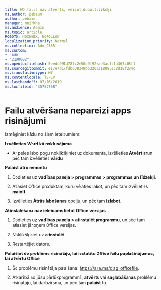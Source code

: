 ```yaml
---
title: WD fails nav atvērts, veicot dubultklikšķi
ms.author: pebaum
author: pebaum
manager: mnirkhe
ms.audience: Admin
ms.topic: article
ROBOTS: NOINDEX, NOFOLLOW
localization_priority: Normal
ms.collection: Adm_O365
ms.custom:
- "850"
- "2100002"
ms.openlocfilehash: 5eedc991d787c2e50d9f92eae3acf4fa367c08f1
ms.sourcegitcommit: e17e7d17fdb638349bb320b318085138d18f284c
ms.translationtype: MT
ms.contentlocale: lv-LV
ms.lasthandoff: 07/16/2019
ms.locfileid: "35752768"
---
```

# <a name="solutions-for-files-opening-in-wrong-apps"></a>Failu atvēršana nepareizi apps risinājumi

Izmēģiniet kādu no šiem ieteikumiem:

**Izvēlieties Word kā noklusējuma**

* Ar peles labo pogu noklikšķiniet uz dokumenta, izvēlieties **Atvērt ar**un pēc tam izvēlieties **vārdu**

**Palaist ātro remontu**

1. Dodieties uz **vadības paneļa > programmas > programmas un līdzekļi**.

2. Atlasiet Office produktam, kuru vēlaties labot, un pēc tam izvēlieties **mainīt**.

3. Izvēlieties **Ātrās labošanas** opciju, un pēc tam **izlabot**.

**Atinstalēšana nav ieteicams lietot Office versijas**

1. Dodieties uz **vadības paneļa > atinstalēt programmu**, un pēc tam atlasiet jānoņem Office versijas.

2. Noklikšķiniet uz **atinstalēt**.

3. Restartējiet datoru.

**Palaidiet šo problēmu risinātāju, lai iestatītu Office failu paplašinājumus, lai atvērtu Office**

1. Šo problēmu risinātāja palaišana: https://aka.ms/diag_officefile.

2. Atkarībā no jūsu pārlūkprogrammā, **atvērts** vai **saglabāšanas** problēmu risinātāju, lai darbvirsmā, un pēc tam **palaist** to.
